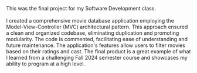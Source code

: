 This was the final project for my Software Development class. <br> <br>
I created a comprehensive movie database application employing the Model-View-Controller (MVC) architectural pattern. This approach ensured a clean and organized codebase, eliminating duplication and promoting modularity. The code is  commented, facilitating ease of understanding and future maintenance. The application's features allow users to filter movies based on their ratings and cast. The final product is a great example of what I learned from a challenging Fall 2024 semester course and showcases my ability to program at a high level.

